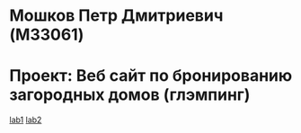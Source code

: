# Мошков Петр Дмитриевич (M33061)
# Проект: Веб сайт по бронированию загородных домов (глэмпинг)
 [lab1]()
 [lab2](lab2/index.html)
